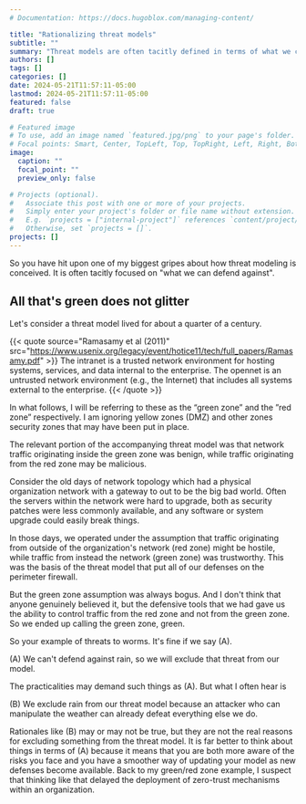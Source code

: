 ```yaml
---
# Documentation: https://docs.hugoblox.com/managing-content/

title: "Rationalizing threat models"
subtitle: ""
summary: "Threat models are often tacitly defined in terms of what we can or can't defend against. This practice should be made explicit instead of creating bogus rationales for excluding the threats we can't defend against."
authors: []
tags: []
categories: []
date: 2024-05-21T11:57:11-05:00
lastmod: 2024-05-21T11:57:11-05:00
featured: false
draft: true

# Featured image
# To use, add an image named `featured.jpg/png` to your page's folder.
# Focal points: Smart, Center, TopLeft, Top, TopRight, Left, Right, BottomLeft, Bottom, BottomRight.
image:
  caption: ""
  focal_point: ""
  preview_only: false

# Projects (optional).
#   Associate this post with one or more of your projects.
#   Simply enter your project's folder or file name without extension.
#   E.g. `projects = ["internal-project"]` references `content/project/deep-learning/index.md`.
#   Otherwise, set `projects = []`.
projects: []
---
```


So you have hit upon one of my biggest gripes about how threat modeling is conceived. It is often tacitly focused on "what we can defend against".


## All that's green does not glitter

Let's consider a threat model lived for about a quarter of a century.

{{< quote source="Ramasamy et al (2011)"
    src="https://www.usenix.org/legacy/event/hotice11/tech/full_papers/Ramasamy.pdf" >}}
The intranet is a trusted network environment for hosting systems, services, and data internal to the enterprise.
The opennet is an untrusted network environment (e.g., the Internet) that includes all systems external to the enterprise.
{{< /quote >}}

In what follows, I will be referring to these as the “green zone” and the ”red zone” respectively.
I am ignoring yellow zones (DMZ) and other zones security zones that may have been put in place. 

The relevant portion of the accompanying threat model was that network traffic originating inside the green zone was benign,
while traffic originating from the red zone may be malicious.

Consider the old days of network topology which had a physical organization network with a gateway to out to be the big bad world. Often the servers within the network were hard to upgrade, both as security patches were less commonly available, and any software or system upgrade could easily break things.

In those days, we operated under the assumption that traffic originating from outside of the organization's network (red zone) might be hostile, while traffic from instead the network (green zone) was trustworthy. This was the basis of the threat model that put all of our defenses on the perimeter firewall.

But the green zone assumption was always bogus. And I don't think that anyone genuinely believed it, but the defensive tools that we had gave us the ability to control traffic from the red zone and not from the green zone. So we ended up calling the green zone, green.

So your example of threats to worms. It's fine if we say (A).

(A) We can't defend against rain, so we will exclude that threat from our model.

The practicalities may demand such things as (A). But what I often hear is

(B) We exclude rain from our threat model because an attacker who can manipulate the weather can already defeat everything else we do.

Rationales like (B) may or may not be true, but they are not the real reasons for excluding something from the threat model. It is far better to think about things in terms of (A) because it means that you are both more aware of the risks you face and you have a smoother way of updating your model as new defenses become available. Back to my green/red zone example, I suspect that thinking like that delayed the deployment of zero-trust mechanisms within an organization.
